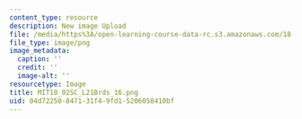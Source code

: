 ```yaml
---
content_type: resource
description: New image Upload
file: /media/https%3A/open-learning-course-data-rc.s3.amazonaws.com/18-02sc-multivariable-calculus-fall-2010/04d72250847131f49fd15206058410bf_MIT18_02SC_L21Brds_16.png
file_type: image/png
image_metadata:
  caption: ''
  credit: ''
  image-alt: ''
resourcetype: Image
title: MIT18_02SC_L21Brds_16.png
uid: 04d72250-8471-31f4-9fd1-5206058410bf
---
```

